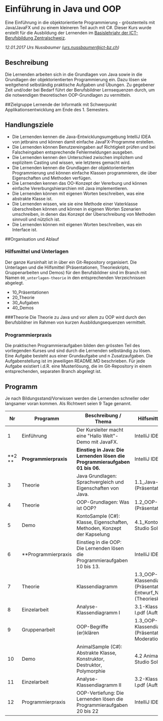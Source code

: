 # Einführung in Java und OOP
Eine Einführung in die objektorientierte Programmierung - grösstenteils mit Java/JavaFX und zu einem kleineren Teil auch mit C#.
Dieser Kurs wurde erstellt für die Ausbildung der Lernenden im [Basislehrjahr der ICT-Berufsbildung Zentralschweiz](http://www.041er-blj.ch).

_12.01.2017 Urs Nussbaumer (urs.nussbaumer@ict-bz.ch)_

## Beschreibung
Die Lernenden arbeiten sich in die Grundlagen von Java sowie in die Grundlagen der objektorientierten Programmierung ein. Dazu lösen sie weitgehend selbständig praktische Aufgaben und Übungen. Zu gegebener Zeit und/oder bei Bedarf führt der Berufsbildner Lernsequenzen durch, um die notwendigen theoretischen OOP-Grundlagen zu vermitteln.

##Zielgruppe
Lernende der Informatik mit Schwerpunkt Applikationsentwicklung am Ende des 1. Semesters.

## Handlungsziele
- Die Lernenden kennen die Java-Entwicklungsumgebung IntelliJ IDEA von jetbrains und können damit einfache JavaFX-Programme erstellen.
- Die Lernenden können Benutzereingaben auf Richtigkeit prüfen und bei Falscheingaben entsprechende Fehlermeldungen ausgeben.
- Die Lernenden kennen den Unterschied zwischen implizitem und explizitem Casting und wissen, wie letzteres gemacht wird.
- Die Lernenden kennen die Grundlagen der objektorientierten Programmierung und können einfache Klassen programmieren, die über Eigenschaften und Methoden verfügen.
- Die Lernenden kennen das OO-Konzept der Vererbung und können einfache Vererbungshierarchien mit Java implementieren.
- Die Lernenden können mit eigenen Worten beschreiben, was eine abstrakte Klasse ist.
- Die Lernenden wissen, wie sie eine Methode einer Vaterklasse überschreiben können und können in eigenen Worten Szenarien umschreiben, in denen das Konzept der Überschreibung von Methoden sinnvoll und nützlich ist.
- Die Lernenden können mit eigenen Worten beschreiben, was ein Interface ist.

##Organisation und Ablauf

### Hilfsmittel und Unterlagen
Der ganze Kursinhalt ist in über ein Git-Repository organisiert. Die Unterlagen und die Hilfsmittel (Präsentationen, Theorieskripts, Gruppenarbeiten und Demos) für den Berufsbildner  sind im Branch mit Namen `00_unterlagen-theorie` in den entsprechenden Verzeichnissen abgelegt.
- 10_Präsentationen
- 20_Theorie
- 30_Aufgaben
- 40_Demos

###Theorie
Die Theorie zu Java und vor allem zu OOP wird durch den Berufsbildner im Rahmen von kurzen Ausbildungsequenzen vermittelt.

### Programmierpraxis
Die praktischen Programmieraufgaben bilden den grössten Teil des vorliegenden Kurses und sind durch die Lernenden selbständig zu lösen. Eine Aufgabe besteht aus einer Grundaufgabe und n Zusatzaufgaben. Die Aufgabenstellung ist im jeweiligen README.MD beschrieben.
Für jede Aufgabe existiert i.d.R. eine Musterlösung, die im Git-Repository in einem entsprechenden, separaten Branch abgelegt ist.

##  Programm
Je nach Bildungsstand/Vorwissen werden die Lernenden schneller oder langsamer voran kommen. Als Richtwert seien 9 Tage genannt.

|Nr| Programm | Beschreibung / Thema | Hilfsmittel / Unterlagen
|--|----------|----------------------|--------------------------------
|1 | Einführung | Der Kursleiter macht eine "Hallo Welt"-Demo mit JavaFX.| IntelliJ IDEA
|**2 **| **Programmierpraxis** | **Einstieg in Java: Die Lernenden lösen die Programmieraufgaben 01 bis 06.** | IntelliJ IDEA
|3 | Theorie | Java Grundlagen: Sprachvergleich und Eigenschaften von Java. | 1.1_Java-Grundlagen.pdf (Präsentation)
|4 | Theorie | OOP-Grundlagen: Was ist OOP? | 1.2_OOP-Grundlagen.pdf (Präsentation)
|5 | Demo | KontoSample (C#): Klasse, Eigenschaften, Methoden, Konzept der Kapselung | 4.1_KontoSample (Visual Studio Solution)
|6 | **Programmierpraxis | Einstieg in die OOP: Die Lernenden lösen die Programmieraufgaben 10 bis 13. | IntelliJ IDEA
|7 | Theorie | Klassendiagramm | 1.3_OOP-Klassendiagramm.pdf (Präsentation), 2.1_OO-Entwurf_N0046_M326.pdf (Theorieskript)
|8 | Einzelarbeit | Analyse-Klassendiagramm I |  3.1-Klassendiagramm-I.pdf (Auftrag)
|9 | Gruppenarbeit | OOP-Begriffe (er)klären | 1.3_OOP-Klassendiagramm.pdf (Präsentation), Moderationskarten
|10 | Demo | AnimalSample (C#): Abstrakte Klasse, Konstruktor, Destruktor, Polymorphie | 4.2 AnimalSample (Visual Studio Solution)
|11 | Einzelarbeit | Analyse-Klassendiagramm II |  3.2-Klassendiagramm-I.pdf (Auftrag)
|12 | Programmierpraxis | OOP-Vertiefung: Die Lernenden lösen die Programmieraufgaben 20 bis 22 | IntelliJ IDEA


